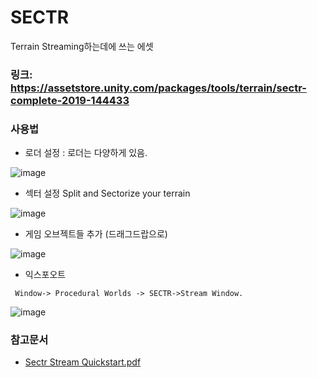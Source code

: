 # SECTR
Terrain Streaming하는데에 쓰는 에셋

### 링크: https://assetstore.unity.com/packages/tools/terrain/sectr-complete-2019-144433
### 사용법

* 로더 설정 :  로더는 다양하게 있음. 

![image](https://user-images.githubusercontent.com/1837913/86109445-5d1f9880-baff-11ea-86cc-feacb76a4db5.png)

* 섹터 설정  Split and Sectorize your terrain

![image](https://user-images.githubusercontent.com/1837913/86109646-922beb00-baff-11ea-92d5-d2041189dbaa.png)

* 게임 오브젝트들 추가 (드래그드랍으로)

![image](https://user-images.githubusercontent.com/1837913/86109788-b7b8f480-baff-11ea-8e90-50bb873be0f3.png)
  
  
* 익스포오트

```
 Window-> Procedural Worlds -> SECTR->Stream Window.
```

![image](https://user-images.githubusercontent.com/1837913/86109931-e20ab200-baff-11ea-8634-bdb1de5f2204.png)



### 참고문서
* [Sectr Stream Quickstart.pdf](https://github.com/westside/study/files/4850802/Sectr.Stream.Quickstart.pdf)
